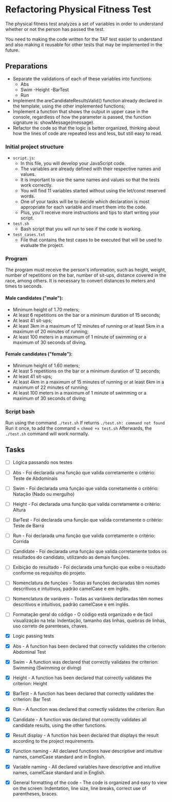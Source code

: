 # Refactoring Physical Fitness Test

The physical fitness test analyzes a set of variables in order to understand whether or not the person has passed the test.

You need to making the code written for the TAF test easier to understand and also making it reusable for other tests that may be implemented in the future.

## Preparations

- Separate the validations of each of these variables into functions:
    - Abs
    - Swim
    -Height
    -BarTest
    - Run
- Implement the areCandidateResultsValid() function already declared in the template, using the other implemented functions;
- Implement a function that shows the output in upper case in the console, regardless of how the parameter is passed, the function signature is: showMessage(message).
- Refactor the code so that the logic is better organized, thinking about how the lines of code are repeated less and less, but still easy to read.

### Initial project structure

- `script.js`:
   - In this file, you will develop your JavaScript code.
   - The variables are already defined with their respective names and values.
   - It is important to use the same names and values so that the tests work correctly.
   - You will find 11 variables started without using the let/const reserved words.
   - One of your tasks will be to decide which declaration is most appropriate for each variable and insert them into the code.
   - Plus, you'll receive more instructions and tips to start writing your script.
- `test.sh`
   - Bash script that you will run to see if the code is working.
- `test_cases.txt`
   - File that contains the test cases to be executed that will be used to evaluate the project.

### Program

The program must receive the person's information, such as height, weight, number of repetitions on the bar, number of sit-ups, distance covered in the race, among others.
It is necessary to convert distances to meters and times to seconds.

#### Male candidates ("male"):

- Minimum height of 1.70 meters;
- At least 6 repetitions on the bar or a minimum duration of 15 seconds;
- At least 41 sit-ups;
- At least 3km in a maximum of 12 minutes of running or at least 5km in a maximum of 20 minutes of running;
- At least 100 meters in a maximum of 1 minute of swimming or a maximum of 30 seconds of diving.

#### Female candidates ("female"):

- Minimum height of 1.60 meters;
- At least 5 repetitions on the bar or a minimum duration of 12 seconds;
- At least 41 sit-ups;
- At least 4km in a maximum of 15 minutes of running or at least 6km in a maximum of 22 minutes of running;
- At least 100 meters in a maximum of 1 minute of swimming or a maximum of 30 seconds of diving;


### Script bash

Run using the command `./test.sh`
If returns `./test.sh: command not found`
Run it once, to add the command = `chmod +x test.sh`
Afterwards, the `./test.sh` command will work normally.


## Tasks

- [ ] Lógica passando nos testes
- [ ] Abs - Foi declarada uma função que valida corretamente o critério: Teste de Abdominais
- [ ] Swim - Foi declarada uma função que valida corretamente o critério: Natação (Nado ou mergulho)
- [ ] Height - Foi declarada uma função que valida corretamente o critério: Altura
- [ ] BarTest - Foi declarada uma função que valida corretamente o critério: Teste de Barra
- [ ] Run - Foi declarada uma função que valida corretamente o critério: Corrida
- [ ] Candidate - Foi declarada uma função que valida corretamente todos os resultados do candidato, utilizando as demais funções.
- [ ] Exibição do resultado - Foi declarada uma função que exibe o resultado conforme os requisitos do projeto.
- [ ] Nomenclatura de funções - Todas as funções declaradas têm nomes descritivos e intuitivos, padrão camelCase e em inglês.
- [ ] Nomenclatura de variáveis - Todas as variáveis declaradas têm nomes descritivos e intuitivos, padrão camelCase e em inglês.
- [ ] Formatação geral do código - O código está organizado e de fácil visualização na tela: Indentação, tamanho das linhas, quebras de linhas, uso correto de parenteses, chaves.


- [x] Logic passing tests
- [x] Abs - A function has been declared that correctly validates the criterion: Abdominal Test
- [x] Swim - A function was declared that correctly validates the criterion: Swimming (Swimming or diving)
- [x] Height - A function has been declared that correctly validates the criterion: Height
- [x] BarTest - A function has been declared that correctly validates the criterion: Bar Test
- [x] Run - A function was declared that correctly validates the criterion: Run
- [x] Candidate - A function was declared that correctly validates all candidate results, using the other functions.
- [x] Result display - A function has been declared that displays the result according to the project requirements.
- [x] Function naming - All declared functions have descriptive and intuitive names, camelCase standard and in English.
- [x] Variable naming - All declared variables have descriptive and intuitive names, camelCase standard and in English.
- [x] General formatting of the code - The code is organized and easy to view on the screen: Indentation, line size, line breaks, correct use of parentheses, braces.